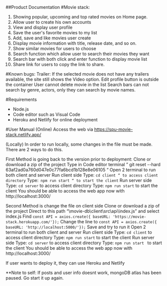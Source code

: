 ##Product Documentation
#Movie stack: 
1. Showing popular, upcoming and top rated movies on Home page. 
2. Allow user to create his own accounts
3. View and display user profile
4. Save the user's favorite movies to my list
5. Add, save and like movies user create
6. Display movie information with title, release date, and so on. 
7. Show similar movies for users to choose
8. Search function which allow user to search their movies they want
9. Search bar with both click and enter function to display movie list
10.  Share link for users to copy the link to share.



#Known bugs: 
Trailer: If the selected movie does not have any trailers available, the site still shows the Video option.
Edit profile button is outside the container
User cannot delete movie in the list
Search bars can not search by genre, actors, only they can search by movie names. 



#Requirements
- Node.js
- Code editor such as Visual Code
- Heroku and Netlify for online deployment

#User Manual
(Online)
Access the web via https://spu-movie-stack.netlify.app/

(Locally)
In order to run locally, some changes in the file must be made. There are 2 ways to do this.

First Method is going back to the version prior to deployment: 
Clone or download a zip of the project 
Type in Code editor terminal ” git reset --hard 63af2ad0a760d047e0c77fa6bcd1b128e8e06105 “
Open 2 terminal to run both client and server
Run client side
Type: ```cd client “ to access client directory```
Type:``` npm run start “ to start the client```
Run server side
Type: ```cd server``` to access client directory
Type: ```npm run start``` to start the client
You should be able to access the web app now with http://localhost:3000/

Second Method is change the file on client side
Clone or download a zip of the project 
Direct to this path “\movie-db\client\src\api\index.js” and select index.js
Find ```const API = axios.create({ baseURL: 'https://movie-stack.herokuapp.com/'});```
Change the line to ```const API = axios.create({ baseURL: 'http://localhost:5000/'});```
Save and try to run it
Open 2 terminal to run both client and server
Run client side
Type: ```cd client``` to access client directory
Type: ```npm run start``` to start the client
Run server side
Type: ```cd server``` to access client directory
Type: ```npm run start ``` to start the client
You should be able to access the web app now with http://localhost:3000/

If user wants to deploy it, they can use Heroku and Netlify

**Note to self: If posts and user info doesnt work, mongoDB atlas has been paused. Go start it up again.
